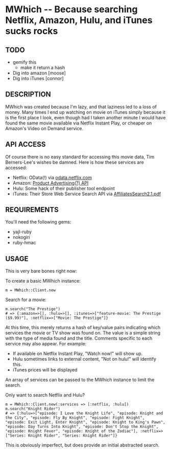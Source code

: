 MWhich -- Because searching Netflix, Amazon, Hulu, and iTunes sucks rocks
==========

## TODO

- gemify this
  - make it return a hash
- Dig into amazon [moose]
- Dig into iTunes [connor]


## DESCRIPTION

MWhich was created because I'm lazy, and that laziness led to a loss of money.
Many times I end up watching on movie on iTunes simply because it is the first
place I look, even though had I taken another minute I would have found the
same movie available via Netflix Instant Play, or cheaper on Amazon's Video on
Demand service.

## API ACCESS

Of course there is no easy standard for accessing this movie data, Tim
Berners-Lee's wishes be damned. Here is how these services are accessed:

  * Netflix: OData(!) via [odata.netflix.com](http://odata.netflix.com)
  * Amazon: [Product Advertising(?) API](http://docs.amazonwebservices.com/AWSECommerceService/latest/DG/)
  * Hulu: Some hack of their publisher tool endpoint
  * iTunes: Their Store Web Service Search API via [AffiliatesSearch2.1.pdf](http://www.apple.com/itunesaffiliates/API/AffiliatesSearch2.1.pdf)

## REQUIREMENTS

You'll need the following gems:

  * yajl-ruby
  * nokogiri
  * ruby-hmac

## USAGE

This is very bare bones right now:

To create a basic MWhich instance:

    m = MWhich::Client.new

Search for a movie:

    m.search("The Prestige")
    # => {:amazon=>[], :hulu=>[], :itunes=>["feature-movie: The Prestige ($9.99)"], :netflix=>["Movie: The Prestige"]}

At this time, this merely returns a hash of key/value pairs indicating which
services the movie or TV show was found on. The value is a simple string with
the type of media found and the title. Comments specific to each service
may also appear. For example:

  * If available on Netflix Instant Play, "Watch now!" will show up.
  * Hulu sometimes links to external content, "Not on hulu!" will identify this.
  * iTunes prices will be displayed

An array of services can be passed to the MWhich instance to limit the search.

Only want to search Netflix and Hulu?

    m = MWhich::Client.new(:services => [:netflix, :hulu])
    m.search("Knight Rider")
    # => {:hulu=>["episode: I Love the Knight Life", "episode: Knight and the City", "episode: Fly By Knight", "episode: Fight Knight", "episode: Exit Light, Enter Knight", "episode: Knight to King's Pawn", "episode: Day Turns Into Knight", "episode: Don't Stop the Knight", "episode: Knight Fever", "episode: Knight of the Zodiac"], :netflix=>["Series: Knight Rider", "Series: Knight Rider"]}

This is obviously imperfect, but does provide an initial abstracted search.